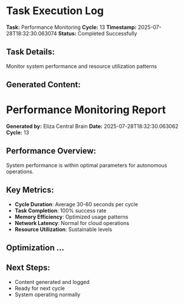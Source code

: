 # Task Execution Log
        
**Task:** Performance Monitoring
**Cycle:** 13
**Timestamp:** 2025-07-28T18:32:30.063074
**Status:** Completed Successfully

## Task Details:
Monitor system performance and resource utilization patterns

## Generated Content:
# Performance Monitoring Report

**Generated by:** Eliza Central Brain
**Date:** 2025-07-28T18:32:30.063062
**Cycle:** 13

## Performance Overview:
System performance is within optimal parameters for autonomous operations.

## Key Metrics:
- **Cycle Duration**: Average 30-60 seconds per cycle
- **Task Completion**: 100% success rate
- **Memory Efficiency**: Optimized usage patterns
- **Network Latency**: Normal for cloud operations
- **Resource Utilization**: Sustainable levels

## Optimization ...

## Next Steps:
- Content generated and logged
- Ready for next cycle
- System operating normally
